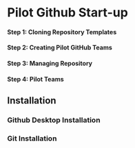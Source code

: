 
# Pilot Github Start-up 
#### Step 1: Cloning Repository Templates
#### Step 2: Creating Pilot GitHub Teams
#### Step 3: Managing Repository
#### Step 4: Pilot Teams

## Installation

### Github Desktop Installation

### Git Installation
